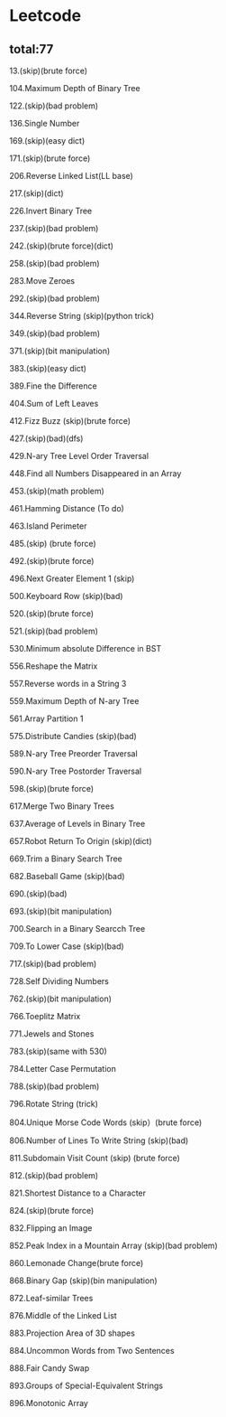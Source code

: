 # Leetcode

## total:77

13.(skip)(brute force)

104.Maximum Depth of Binary Tree

122.(skip)(bad problem)

136.Single Number

169.(skip)(easy dict)

171.(skip)(brute force)

206.Reverse Linked List(LL base)

217.(skip)(dict)

226.Invert Binary Tree

237.(skip)(bad problem)

242.(skip)(brute force)(dict)

258.(skip)(bad problem)

283.Move Zeroes

292.(skip)(bad problem)

344.Reverse String (skip)(python trick)

349.(skip)(bad problem)

371.(skip)(bit manipulation)

383.(skip)(easy dict)

389.Fine the Difference

404.Sum of Left Leaves

412.Fizz Buzz (skip)(brute force)

427.(skip)(bad)(dfs)

429.N-ary Tree Level Order Traversal

448.Find all Numbers Disappeared in an Array

453.(skip)(math problem)

461.Hamming Distance (To do)

463.Island Perimeter

485.(skip) (brute force)

492.(skip)(brute force)

496.Next Greater Element 1 (skip)

500.Keyboard Row (skip)(bad)

520.(skip)(brute force)

521.(skip)(bad problem)

530.Minimum absolute Difference in BST

556.Reshape the Matrix

557.Reverse words in a String 3

559.Maximum Depth of N-ary Tree

561.Array Partition 1

575.Distribute Candies (skip)(bad)

589.N-ary Tree Preorder Traversal

590.N-ary Tree Postorder Traversal

598.(skip)(brute force)

617.Merge Two Binary Trees

637.Average of Levels in Binary Tree

657.Robot Return To Origin (skip)(dict)

669.Trim a Binary Search Tree

682.Baseball Game (skip)(bad)

690.(skip)(bad)

693.(skip)(bit manipulation)

700.Search in a Binary Searcch Tree

709.To Lower Case (skip)(bad)

717.(skip)(bad problem)

728.Self Dividing Numbers

762.(skip)(bit manipulation)

766.Toeplitz Matrix

771.Jewels and Stones

783.(skip)(same with 530)

784.Letter Case Permutation

788.(skip)(bad problem)

796.Rotate String (trick)

804.Unique Morse Code Words (skip）(brute force)

806.Number of Lines To Write String (skip)(bad)

811.Subdomain Visit Count (skip) (brute force)

812.(skip)(bad problem)

821.Shortest Distance to a Character

824.(skip)(brute force)

832.Flipping an Image

852.Peak Index in a Mountain Array (skip)(bad problem)

860.Lemonade Change(brute force)

868.Binary Gap (skip)(bin manipulation)

872.Leaf-similar Trees

876.Middle of the Linked List

883.Projection Area of 3D shapes

884.Uncommon Words from Two Sentences

888.Fair Candy Swap

893.Groups of Special-Equivalent Strings

896.Monotonic Array